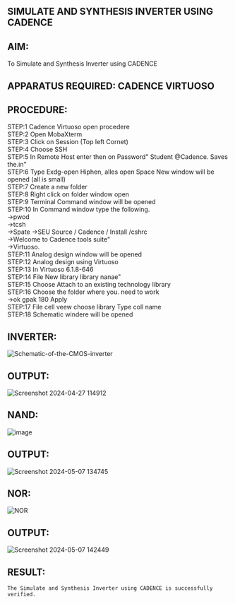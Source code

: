 ## SIMULATE AND SYNTHESIS INVERTER USING CADENCE
## AIM:
To Simulate and Synthesis Inverter using CADENCE

## APPARATUS REQUIRED: CADENCE VIRTUOSO

## PROCEDURE:
STEP:1 Cadence Virtuoso open procedere<br>
STEP:2 Open MobaXterm<br>
STEP:3 Click on Session (Top left Cornet)<br>
STEP:4 Choose SSH<br>
STEP:5 In Remote Host enter then on Password" Student @Cadence. Saves the.in"<br>
STEP:6 Type Exdg-open Hiphen, alles open Space New window will be opened (all is small)<br>
STEP:7 Create a new folder<br>
STEP:8 Right click on folder window open<br>
STEP:9 Terminal Command window will be opened<br>
STEP:10 In Command window type the following.<br>
      ->pwod<br>
      ->tcsh<br>
      ->Spate →SEU Source / Cadence / Install /cshrc<br>
      ->Welcome to Cadence tools suite"<br>
      ->Virtuoso.<br>
STEP:11 Analog design window will be opened<br>
STEP:12 Analog design using Virtuoso<br>
STEP:13 In Virtuoso 6.1.8-646<br>
STEP:14 File New library library nanae"<br>
STEP:15 Choose Attach to an existing technology library<br>
STEP:16 Choose the folder where you. need to work<br>
        ->ok gpak 180 Apply<br>
STEP:17 File cell veew choose library Type coll name<br>
STEP:18 Schematic windere will be opened<br>


## INVERTER:


![Schematic-of-the-CMOS-inverter](https://github.com/Udayabharathim/VLSI-LAB-EXP-6/assets/160568654/3e138a6d-bb71-425f-ad2b-a45448f889c0)

## OUTPUT:


![Screenshot 2024-04-27 114912](https://github.com/Udayabharathim/VLSI-LAB-EXP-6/assets/160568654/170be266-dab5-44ed-bdbb-2605b232521c)

## NAND:

![image](https://github.com/Udayabharathim/VLSI-LAB-EXP-6/assets/160568654/f1cc0b7d-1351-4a0a-8fc7-6bbad28506e4)

## OUTPUT:


![Screenshot 2024-05-07 134745](https://github.com/Udayabharathim/VLSI-LAB-EXP-6/assets/160568654/f5f604e8-73a3-41c5-9904-29b9fbf7267a)

## NOR:

![NOR](https://github.com/Udayabharathim/VLSI-LAB-EXP-6/assets/160568654/cad75e76-fdbe-4716-82b0-7fbccd5a45de)

## OUTPUT:

![Screenshot 2024-05-07 142449](https://github.com/Udayabharathim/VLSI-LAB-EXP-6/assets/160568654/d5bd3143-fc6e-4ba4-ad86-a7ab46f89d12)

## RESULT:
	The Simulate and Synthesis Inverter using CADENCE is successfully verified.
